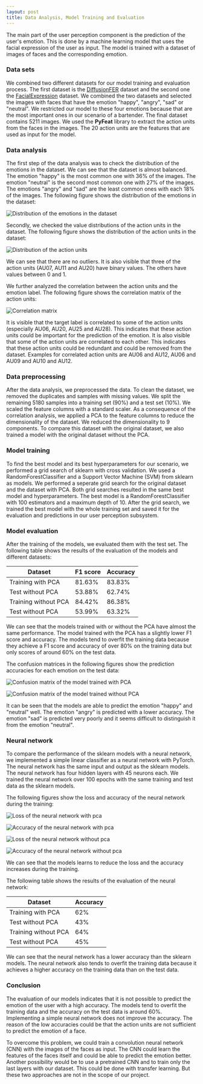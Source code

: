 ```yaml
---
layout: post
title: Data Analysis, Model Training and Evaluation
---
```


The main part of the user perception component is the prediction of the user's emotion. This is done by a machine learning model that uses the facial expression of the user as input. The model is trained with a dataset of images of faces and the corresponding emotion.

### Data sets
We combined two different datasets for our model training and evaluation process. The first dataset is the [DiffusionFER](https://huggingface.co/datasets/FER-Universe/DiffusionFER) dataset and the second one the [FacialExpression](https://www.kaggle.com/code/myr9988/facial-emotion-recognition-image-classification/input) dataset. We combined the two datasets and selected the images with faces that have the emotion "happy", "angry", "sad" or "neutral". We restricted our model to these four emotions because that are the most important ones in our scenario of a bartender. The final dataset contains 5211 images. We used the **PyFeat** library to extract the action units from the faces in the images. The 20 action units are the features that are used as input for the model.

### Data analysis
The first step of the data analysis was to check the distribution of the emotions in the dataset. We can see that the dataset is almost balanced. The emotion "happy" is the most common one with 36% of the images. The emotion "neutral" is the second most common one with 27% of the images. The emotions "angry" and "sad" are the least common ones with each 18% of the images. The following figure shows the distribution of the emotions in the dataset:

![Distribution of the emotions in the dataset](../images/emotion_distribution.png "Distribution of the emotions in the dataset")

Secondly, we checked the value distributions of the action units in the dataset. The following figure shows the distribution of the action units in the dataset:

![Distribution of the action units](../images/au_distribution.png "Distribution of the action units")

We can see that there are no outliers. It is also visible that three of the action units (AU07, AU11 and AU20) have binary values. The others have values between 0 and 1.

We further analyzed the correlation between the action units and the emotion label. The following figure shows the correlation matrix of the action units:

![Correlation matrix](../images/correlation.png "Correlation matrix")

It is visible that the target label is correlated to some of the action units (especially AU06, AU20, AU25 and AU28). This indicates that these action units could be important for the prediction of the emotion. It is also visible that some of the action units are correlated to each other. This indicates that these action units could be redundant and could be removed from the dataset. Examples for correlated action units are AU06 and AU12, AU06 and AU09 and AU10 and AU12.

### Data preprocessing
After the data analysis, we preprocessed the data. To clean the dataset, we removed the duplicates and samples with missing values. We split the remaining 5180 samples into a training set (90%) and a test set (10%). We scaled the feature columns with a standard scaler. As a consequence of the correlation analysis, we applied a PCA to the feature columns to reduce the dimensionality of the dataset. We reduced the dimensionality to 9 components. To compare this dataset with the original dataset, we also trained a model with the original dataset without the PCA.

### Model training

To find the best model and its best hyperparameters for our scenario, we performed a grid search of sklearn with cross validation. We used a RandomForestClassifier and a Support Vector Machine (SVM) from sklearn as models. We performed a seperate grid search for the original dataset and the dataset with PCA. Both grid searches resulted in the same best model and hyperparameters. The best model is a RandomForestClassifier with 100 estimators and a maximum depth of 10. After the grid search, we trained the best model with the whole training set and saved it for the evaluation and predictions in our user perception subsystem.

### Model evaluation

After the training of the models, we evaluated them with the test set. The following table shows the results of the evaluation of the models and different datasets:

| Dataset                | F1 score | Accuracy |
|------------------------|----------|----------|
| Training with PCA      | 81.63%   | 83.83%   |
| Test without PCA       | 53.88%   | 62.74%   |
| Training without PCA   | 84.42%   | 86.38%   |
| Test without PCA       | 53.99%   | 63.32%   |

We can see that the models trained with or without the PCA have almost the same performance. The model trained with the PCA has a slightly lower F1 score and accuracy. The models tend to overfit the training data because they achieve a F1 score and accuracy of over 80% on the training data but only scores of around 60% on the test data.

The confusion matrices in the following figures show the prediction accuracies for each emotion on the test data:

![Confusion matrix of the model trained with PCA](../images/confusion_matrix_w_pca.png "Confusion matrix of the model trained with PCA")

![Confusion matrix of the model trained without PCA](../images/confusion_matrix_wo_pca.png "Confusion matrix of the model trained without PCA")

It can be seen that the models are able to predict the emotion "happy" and "neutral" well. The emotion "angry" is predicted with a lower accuracy. The emotion "sad" is predicted very poorly and it seems difficult to distinguish it from the emotion "neutral".

### Neural network

To compare the performance of the sklearn models with a neural network, we implemented a simple linear classifier as a neural network with PyTorch. The neural network has the same input and output as the sklearn models. The neural network has four hidden layers with 45 neurons each. We trained the neural network over 100 epochs with the same training and test data as the sklearn models.

The following figures show the loss and accuracy of the neural network during the training:

![Loss of the neural network with pca](../images/loss_w_pca.png "Loss of the neural network with PCA")

![Accuracy of the neural network with pca](../images/accuracy_w_pca.png "Accuracy of the neural network with PCA")

![Loss of the neural network without pca](../images/loss_wo_pca.png "Loss of the neural network without PCA")

![Accuracy of the neural network without pca](../images/accuracy_wo_pca.png "Accuracy of the neural network without PCA")

We can see that the models learns to reduce the loss and the accuracy increases during the training.

The following table shows the results of the evaluation of the neural network:

| Dataset                | Accuracy |
|------------------------|----------|
| Training with PCA      |   62%    |
| Test without PCA       |   43%    |
| Training without PCA   |   64%    |
| Test without PCA       |   45%    |

We can see that the neural network has a lower accuracy than the sklearn models. The neural network also tends to overfit the training data because it achieves a higher accuracy on the training data than on the test data.


### Conclusion

The evaluation of our models indicates that it is not possible to predict the emotion of the user with a high accuracy. The models tend to overfit the training data and the accuracy on the test data is around 60%. Implementing a simple neural network does not improve the accuracy. The reason of the low accuracies could be that the action units are not sufficient to predict the emotion of a face.

To overcome this problem, we could train a convolution neural network (CNN) with the images of the faces as input. The CNN could learn the features of the faces itself and could be able to predict the emotion better. Another possibility would be to use a pretrained CNN and to train only the last layers with our dataset. This could be done with transfer learning. But these two approaches are not in the scope of our project.